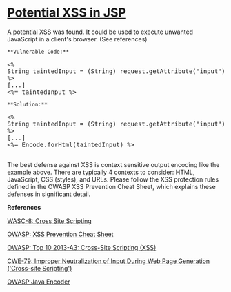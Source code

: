 # [Potential XSS in JSP](http://find-sec-bugs.github.io/bugs.htm#XSS_JSP_PRINT)

A potential XSS was found. It could be used to execute unwanted JavaScript in a client's browser. (See references)

    **Vulnerable Code:**

<pre>&lt;%
String taintedInput = (String) request.getAttribute("input");
%&gt;
[...]
&lt;%= taintedInput %&gt;</pre>

    **Solution:**

<pre>
&lt;%
String taintedInput = (String) request.getAttribute("input");
%&gt;
[...]
&lt;%= Encode.forHtml(taintedInput) %&gt;
    </pre>

The best defense against XSS is context sensitive output encoding like the example above. There are typically 4 contexts to consider: 
HTML, JavaScript, CSS (styles), and URLs. Please follow the XSS protection rules defined in the OWASP XSS Prevention Cheat Sheet,
which explains these defenses in significant detail.

**References**  

[WASC-8: Cross Site Scripting](http://projects.webappsec.org/w/page/13246920/Cross%20Site%20Scripting)  

[OWASP: XSS Prevention Cheat Sheet](https://www.owasp.org/index.php/XSS_%28Cross_Site_Scripting%29_Prevention_Cheat_Sheet)  

[OWASP: Top 10 2013-A3: Cross-Site Scripting (XSS)](https://www.owasp.org/index.php/Top_10_2013-A3-Cross-Site_Scripting_%28XSS%29)  

[CWE-79: Improper Neutralization of Input During Web Page Generation ('Cross-site Scripting')](http://cwe.mitre.org/data/definitions/79.html)  

[OWASP Java Encoder](https://code.google.com/p/owasp-java-encoder/)